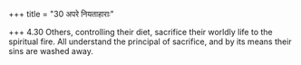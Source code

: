+++
title = "30 अपरे नियताहाराः"

+++
4.30 Others, controlling their diet, sacrifice their worldly life to the
spiritual fire. All understand the principal of sacrifice, and by its
means their sins are washed away.
